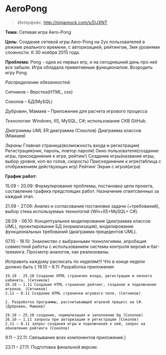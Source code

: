 # AeroPong

>Интерфейс: http://ninjamock.com/s/DJXNT

**Тема:**  Сетевая игра Aero-Pong

**Цель:** Создание сетевой игры Aero-Pong на 2ух пользователей в режиме реального времени, с авторизацией, рейтингом, 3мя уровнями сложности.  К 30 ноября 2015 года.

**Проблема:** Pong - одна из первых игр, и на сегодняшний день про неё все забыли. Игра обладала примитивным функционалом. Возродить игру Pong. 

*Распределение обязанностей:*

Ситников – Верстка(HTML, css)

Соколов – БД(MySQL)

Дубровин, Мамаев – Приложение для расчета игрового процесса

*Технологии:*  Windows, IIS, MySQL, C#; использование СКВ GitHub.

*Диаграммы UML*
ER диаграмма (Соколов)
Диаграмма классов (Мамаев)

*Экраны*
Главная страница(возможность входа и регистрации)
Регистрация(ник, пароль, повтор пароля)
Окно пользователя(создание игры, присоединение к игре, рейтинг)
Создание игры(название игры, выбор уровня, кол-во голов, скорость)
Присоединение к игре(таблица с отображением действующих игр)
Рейтинг
Экран  с игрой(игра)

**График работ:**

15.09 – 20.09: Формулирование проблемы, постановка цели проекта, составление графика предстоящих работ. Назначение ответсвенных за каждый этап.

21.09 - 27.09: Анализ и согласование постановки задачи (+требований), выбор стека используемых технологий (Win+IIS+MySQL+ С#).

28.09 - 06.10: Концептуальное моделирование (диаграмма классов UML), проектирование БД (нормализация), моделирование функциональных требований (диаграмма прецедентов UML).

07.10 - 18.10: Знакомство с выбранными технологиями, апробация совместной работы с использованием системы контроля версий и баг-трекинга. Просмотр аналогов, как реализованы.


Исправить каждому расписать по неделям!!! Что в конце недели должно быть {
19.10 – 8.11:  Разработка приложения:

	19.10 - 25.10 Создание HTML страничек входа, регистрации и личного кабинета. (Ситников)
	26.10 – 1.11 Создание HTML страничек рейтинг, создание и подключение игроков. (Ситников)
	2.11 – 8.11 Создание HTML странички игрового поля. (Ситников)

	2. Разработка программы, рассчитывающей игровой процесс на С#. (Дубровин, Мамаев)

	19.10 – 25.10 создание, нормализация и заполнение бд (Соколов)
	26.10 – 1.11 запросы при авторизации и регистрации (Соколов)
	2.11 – 8.11 запрос создания игры и подключения к ней, запрос на обновление рейтинга (Соколов)
 
9.11 – 22.11: Связывание всех компонентов приложения.}

23.11 – 27.11: Подготовка финальной версии.

